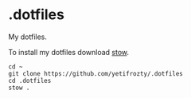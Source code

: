 # .dotfiles
My dotfiles.

To install my dotfiles download [stow](https://www.gnu.org/software/stow/).

```
cd ~
git clone https://github.com/yetifrozty/.dotfiles
cd .dotfiles
stow .
```